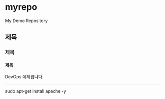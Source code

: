 # myrepo
My Demo Repository

## 제목

### 제목

#### 제목

DevOps 예제욉니다.

---

sudo apt-get install apache -y
